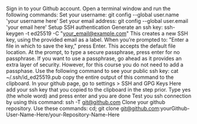 Sign in to your Github account.
Open a terminal window and run the following commands:
Set your username:
git config --global user.name 'your username here'
Set your email address:
git config --global user.email 'your email here'
Setup SSH authentication
Generate an ssh key:
ssh-keygen -t ed25519 -C "your_email@example.com"
This creates a new SSH key, using the provided email as a label. When you’re prompted to:
"Enter a file in which to save the key,"
press Enter. This accepts the default file location. At the prompt, to type a secure passphrase, press enter for no passphrase. If you want to use a passphrase, go ahead as it provides an extra layer of security. However, for this course you do not need to add a passphase.
Use the following command to see your public ssh key:
cat ~/.ssh/id_ed25519.pub
copy the entire output of this command to the clipboard.
In your github page, go to settings > SSH and GPG Keys Here add your ssh key that you copied to the clipboard in the step prior. Type yes (the whole word) and press enter and you are done
Test you ssh connection by using this command:
ssh -T git@github.com
Clone your github repository. Use these commands:
cd; git clone git@github.com:yourGithub-User-Name-Here/your-Repository-Name-Here


